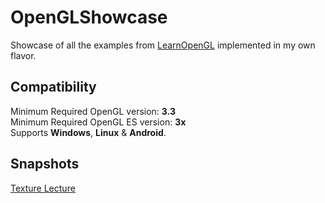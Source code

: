# OpenGLShowcase

Showcase of all the examples from [LearnOpenGL](https://www.learnopengl.com) implemented in my own flavor.  

## Compatibility

Minimum Required OpenGL version: **3.3**  
Minimum Required OpenGL ES version: **3x**  
Supports **Windows**, **Linux** & **Android**.

## Snapshots  
[Texture Lecture](snapshots/1.png)